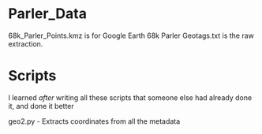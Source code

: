 # Parler_Data
68k_Parler_Points.kmz is for Google Earth
68k Parler Geotags.txt is the raw extraction.

# Scripts
I learned *after* writing all these scripts that someone else had already done it, and done it better

geo2.py - Extracts coordinates from all the metadata
